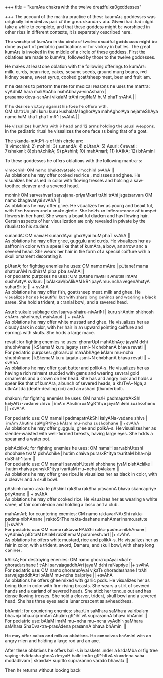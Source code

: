 +++
title = "kumAra chakra with the twelve dreadfulxa0goddesses"

+++
The account of the mantra practice of these kaumAra goddesses was
originally intended as part of the great skanda vrata. Given that that
might take a while to complete, and that these goddess might be
worshiped in other rites in different contexts, it is separately
described here.

The worship of kumAra in the circle of twelve dreadful goddesses might
be done as part of pediatric pacifications or for victory in battles.
The great kumAra is invoked in the middle of a circle of these goddess.
First the oblations are made to kumAra, followed by those to the twelve
goddesses.

He makes at least one oblation with the following offerings to kumAra:  
milk, curds, bean-rice, cakes, sesame seeds, ground mung beans, red
kidney beans, sweet syrup, cooked goat/sheep meat, beer and fruit jam.

If he desires to perform the rite for medical reasons he uses the
mantra:  
vyAdhiM hara mahAbAho mahAbhaya-vinAshana |  
prasanno deva-senAni vikalaM trAhi rogiNaM huM phaT svAhA ||

If he desires victory against his foes he offers with:  
OM shatrUn jahi kuru kuru kushalaM\! aghorAya mahAghorAya nejameShAya
namo huM khaT phaT mR^it svAhA ||

He visualizes kumAra with 6 head and 12 arms holding the usual weapons.
In the pediatric ritual he visualizes the one face as being that of a
goat.

The skanda-mAtR^i-s of this circle are:  
1\) vimochinI; 2) mohinI; 3) sunandA; 4) pUtanA; 5) AsurI; 6)revatI;
7)shakunI; 8)pishAchikA; 9) pAshinI; 10) mahAmarI; 11) kAlikA; 12)
bhAminI

To these goddesses he offers oblations with the following mantra-s:

vimochinI: OM namo bhaktavatsale vimochinI svAhA ||  
As oblations he may offer cooked red rice , molasses and ghee. He
visualizes her as red in color with flowing tresses and holding a
saw-toothed cleaver and a severed head.

mohinI: OM sarveshvarI sarvajana-priyaMkarI trAhi trAhi jagatsarvam OM
namo bhagavatyai svAhA ||  
As oblations he may offer ghee. He visualizes her as young and
beautiful, with firm breasts and a snake girdle. She holds an
inflorescence of trumpet flowers in her hand. She wears a beautiful
diadem and has flowing hair. Certain aspects of her visualization are
only revealed in private by the ritualist to his student.

sunandA: OM namaH sunandAyai ghorAyai huM phaT svAhA ||  
As oblations he may offer ghee, guggulu and curds. He visualizes her as
saffron in color with a spear like that of kumAra, a bow, an arrow and a
severed head. She wears her hair in the form of a special coiffure with
a skull ornament decorating it.

pUtanA; for fighting enemies he uses: OM namo mAtre | pUtane\! mama
shatrunAM rudhiraM piba piba svAhA ||  
For pediatric purposes he uses: OM pUtane mAtaH\! Ahutim imAM sushAntyA
svIkuru | bAlakaM/bAlikAM kR^ipayA mu\~ncha vegenAhutyA suharShite || +
svAhA  
As oblations he may offer fish, goat/sheep meat, milk and ghee. He
visualizes her as beautiful but with sharp long canines and wearing a
black saree. She hold a trident, a cranial bowl, and a severed head.

AsurI: sukale subhage devI sarva-shatru-nivAriNI | kuru shAntim shishosh
chAtra vahnihutyA mahAsuri || + svAhA  
As oblations he may offer white mustard and ghee. He visualizes her as
cloudy dark in color, with her hair in an upward pointing coiffure and
earrings with skulls. She holds a large mace.

revatI; for fighting enemies he uses: ghorarUpI mahAbhAge jayaM dehi
shubhAnane | kShemaM kuru jagaty asmi\~N chobhanA bhava revatI ||  
For pediatric purposes: ghorarUpI mahAbhAge bAlam mu\~ncha shubhAnane |
kShemaM kuru jagaty asmi\~N chobhanA bhava revatI || + svAhA  
As oblations he may offer goat butter and polikA-s. He visualizes her as
having a rich raiment studded with gems and wearing several gold
ornaments and a crown on her head. She has and angry look and holds a
spear like that of kumAra, a bunch of severed heads, a khaTvA\~Nga, a
utkrAntida (death-dealing rod) and an ashani (thunderbolt).

shakunI; for fighting enemies he uses: OM namaH padmapatrAkShI
kalyANa-vadane shive | imAm Ahutim saMgR^ihya jayaM dehi sushobhane ||
+svAhA

For pediatric use: OM namaH padmapatrAkShI kalyANa-vadane shive | imAm
Ahutim saMgR^ihya bAlam mu\~ncha sushobhane || +svAhA  
As oblations he may offer guggulu, ghee and polikA-s. He visualizes her
as slender-waisted with well-formed breasts, having large eyes. She
holds a spear and a water pot.

pishAchikA; for fighting enemies he uses: OM namaH sarvabhUteshI
shobhane tvaM pishAchike | hutim chaiva puraskR^itya tvaritaM bha\~nja
duShkR^itam ||  
For pediatric use: OM namaH sarvabhUteshI shobhane tvaM pishAchike
| hutim chaiva puraskR^itya tvaritaM mu\~ncha bAlakam ||  
As oblations he may offer ghee rice.He visualizes her as black in color,
with a cleaver and a skull bowl.

pAshinI: namo .astu te pAshinI rakSha rakSha prasannA bhava skandapriye
priyAnane || + svAhA  
As oblations he may offer cooked rice. He visualizes her as wearing a
white saree, of fair complexion and holding a lasso and a club.

mahAmArI; for countering enemies: OM namo raktavarNAkShi
rakta-padma-nibhAnane | raktoShThe rakta-dashane mahAmari namo.astute
||+svAhA  
For pediatric use: OM namo raktavarNAkShi rakta-padma-nibhAnane |
vyAdhinA pIDitaM bAlaM rakShemaM parameshvarI ||+ svAhA  
As oblations he offers white mustard, rice and polikA-s. He visualizes
her as fair in color, with a trident, sword, Damaru, and skull bowl,
with sharp long canines.

kAlikA; For destroying enemies: OM namo ghorarupAyai vikaTe
ghoradarshane \! trAhi sarvajagaddhAtri jayaM dehi raNapriye ||+ svAhA  
For pediatric use: OM namo ghorarupAyai vikaTe ghoradarshane \! trAhi
sarvajagaddhAtri bAlaM mu\~ncha balipriye || +svAhA  
As oblations he offers ghee mixed with garlic pods. He visualizes her as
being blue in color with firm rising breasts. She wears a skirt of
severed hands and a garland of severed heads. She stick her tongue out
and has dense flowing tresses. She hold a cleaver, trident, skull bowl
and a severed head. She has three eyes and a lunar crescent as
avheaddress.

bhAminI; for countering enemies: shatrUn saMhara saMhara vairibalam
bha\~nja bha\~nja imAm Ahutim gR^ihItvA suprasannA bhava bhAminI ||  
For pediatric use: bAlaM imaM mu\~ncha mu\~ncha vyAdhIn saMhara saMhara
ShaDvaktra-prasAdena prasannA bhava bhAminI ||

He may offer cakes and milk as oblations. He conceives bhAminI with an
angry mien and holding a large rod and an axe.

After these oblations he offers bali-s in baskets under a kadaMba or fig
tree saying: dvAdasha ghorA devyaH balIn imAn gR^ihItvA skandena saha
modadhvam | skandaH suprIto suprasanno varado bhavatu ||

Then he returns without looking back.
